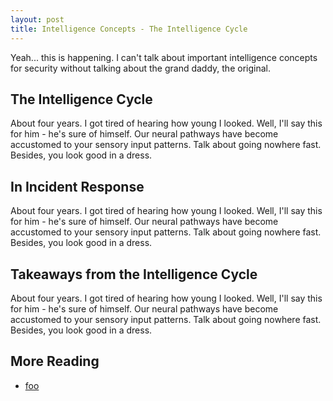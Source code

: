 ```yaml
---
layout: post
title: Intelligence Concepts - The Intelligence Cycle
---
```


Yeah... this is happening. I can't talk about important intelligence concepts for security without talking about the grand daddy, the original.

## The Intelligence Cycle

About four years. I got tired of hearing how young I looked. Well, I'll say this for him - he's sure of himself. Our neural pathways have become accustomed to your sensory input patterns. Talk about going nowhere fast. Besides, you look good in a dress.

## In Incident Response

About four years. I got tired of hearing how young I looked. Well, I'll say this for him - he's sure of himself. Our neural pathways have become accustomed to your sensory input patterns. Talk about going nowhere fast. Besides, you look good in a dress.

## Takeaways from the Intelligence Cycle

About four years. I got tired of hearing how young I looked. Well, I'll say this for him - he's sure of himself. Our neural pathways have become accustomed to your sensory input patterns. Talk about going nowhere fast. Besides, you look good in a dress.

## More Reading
- [foo](example.com)
